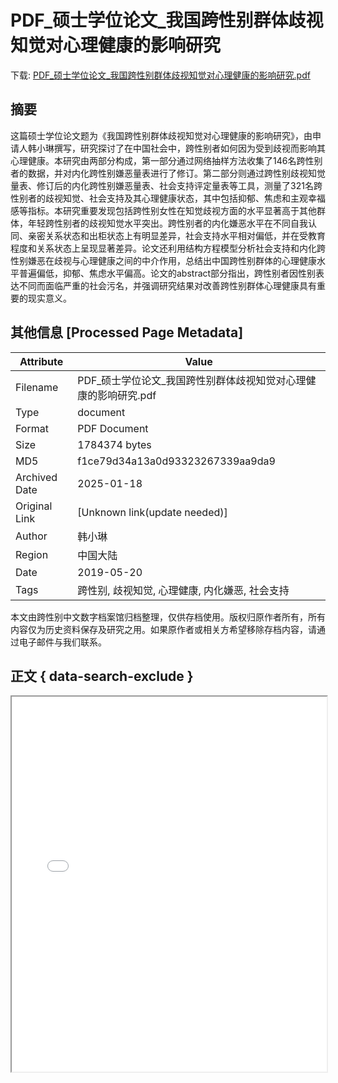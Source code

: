 # PDF_硕士学位论文_我国跨性别群体歧视知觉对心理健康的影响研究

<!-- tcd_download_link -->
下载: <a href="PDF_硕士学位论文_我国跨性别群体歧视知觉对心理健康的影响研究.pdf" download>PDF_硕士学位论文_我国跨性别群体歧视知觉对心理健康的影响研究.pdf</a>
<!-- tcd_download_link_end -->

## 摘要

<!-- tcd_abstract -->
这篇硕士学位论文题为《我国跨性别群体歧视知觉对心理健康的影响研究》，由申请人韩小琳撰写，研究探讨了在中国社会中，跨性别者如何因为受到歧视而影响其心理健康。本研究由两部分构成，第一部分通过网络抽样方法收集了146名跨性别者的数据，并对内化跨性别嫌恶量表进行了修订。第二部分则通过跨性别歧视知觉量表、修订后的内化跨性别嫌恶量表、社会支持评定量表等工具，测量了321名跨性别者的歧视知觉、社会支持及其心理健康状态，其中包括抑郁、焦虑和主观幸福感等指标。本研究重要发现包括跨性别女性在知觉歧视方面的水平显著高于其他群体，年轻跨性别者的歧视知觉水平突出。跨性别者的内化嫌恶水平在不同自我认同、亲密关系状态和出柜状态上有明显差异，社会支持水平相对偏低，并在受教育程度和关系状态上呈现显著差异。论文还利用结构方程模型分析社会支持和内化跨性别嫌恶在歧视与心理健康之间的中介作用，总结出中国跨性别群体的心理健康水平普遍偏低，抑郁、焦虑水平偏高。论文的abstract部分指出，跨性别者因性别表达不同而面临严重的社会污名，并强调研究结果对改善跨性别群体心理健康具有重要的现实意义。

<!-- tcd_abstract_end -->

## 其他信息 [Processed Page Metadata]

| Attribute       | Value                                  |
|-----------------|----------------------------------------|
| Filename        | PDF_硕士学位论文_我国跨性别群体歧视知觉对心理健康的影响研究.pdf                             |
| Type            | document                                 |
| Format          | PDF Document                               |
| Size            | 1784374 bytes                           |
| MD5             | f1ce79d34a13a0d93323267339aa9da9                                  |
| Archived Date   | 2025-01-18                             |
| Original Link   | [Unknown link(update needed)]                         |
| Author          | 韩小琳                               |
| Region          | 中国大陆                               |
| Date            | 2019-05-20                                 |
| Tags            | 跨性别, 歧视知觉, 心理健康, 内化嫌恶, 社会支持                                 |

本文由跨性别中文数字档案馆归档整理，仅供存档使用。版权归原作者所有，所有内容仅为历史资料保存及研究之用。如果原作者或相关方希望移除存档内容，请通过电子邮件与我们联系。

## 正文 { data-search-exclude }

<!-- tcd_main_text -->
<iframe src="../PDF_硕士学位论文_我国跨性别群体歧视知觉对心理健康的影响研究.pdf" width="100%" height="600px">
    <p>无法显示PDF，请下载查看。</p>
</iframe>
<!-- tcd_main_text_end -->

